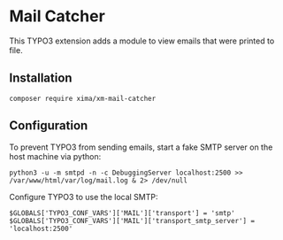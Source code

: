 # Mail Catcher

This TYPO3 extension adds a module to view emails that were printed to file.

## Installation

```
composer require xima/xm-mail-catcher
```

## Configuration

To prevent TYPO3 from sending emails, start a fake SMTP server on the host machine via python:

```
python3 -u -m smtpd -n -c DebuggingServer localhost:2500 >> /var/www/html/var/log/mail.log & 2> /dev/null
```

Configure TYPO3 to use the local SMTP:

```
$GLOBALS['TYPO3_CONF_VARS']['MAIL']['transport'] = 'smtp'
$GLOBALS['TYPO3_CONF_VARS']['MAIL']['transport_smtp_server'] = 'localhost:2500'
```